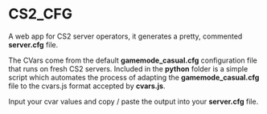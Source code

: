 # CS2_CFG
A web app for CS2 server operators, it generates a pretty, commented **server.cfg** file.


The CVars come from the default **gamemode_casual.cfg** configuration file that runs on fresh CS2 servers.
Included in the **python** folder is a simple script which automates the process of adapting the **gamemode_casual.cfg** file to the cvars.js format accepted by **cvars.js**.


Input your cvar values and copy / paste the output into your **server.cfg** file.